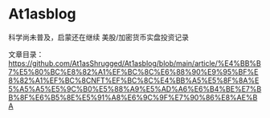 # At1asblog
科学尚未普及，启蒙还在继续
美股/加密货币实盘投资记录

文章目录：
https://github.com/At1asShrugged/At1asblog/blob/main/article/%E4%BB%B7%E5%80%BC%E8%82%A1%EF%BC%8C%E6%88%90%E9%95%BF%E8%82%A1%EF%BC%8CNFT%EF%BC%8C%E4%BB%A5%E5%8F%8A%E5%A5%A5%E5%9C%B0%E5%88%A9%E5%AD%A6%E6%B4%BE%E7%BB%8F%E6%B5%8E%E5%91%A8%E6%9C%9F%E7%90%86%E8%AE%BA
